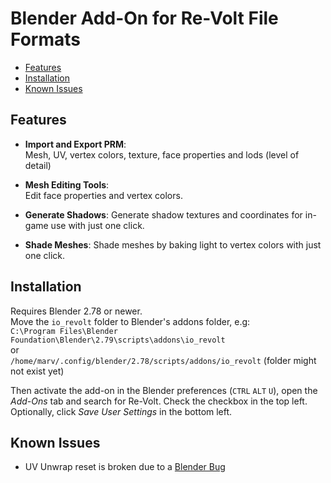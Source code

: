 # Blender Add-On for Re-Volt File Formats

* [Features](#features)
* [Installation](#installation)
* [Known Issues](#known-issues)

## Features

* **Import and Export PRM**:  
Mesh, UV, vertex colors, texture, face properties and lods (level of detail)

* **Mesh Editing Tools**:  
Edit face properties and vertex colors.

* **Generate Shadows**:
Generate shadow textures and coordinates for in-game use with just one click.

* **Shade Meshes**:
Shade meshes by baking light to vertex colors with just one click.

## Installation
Requires Blender 2.78 or newer.  
Move the `io_revolt` folder to Blender's addons folder, e.g:  
`C:\Program Files\Blender Foundation\Blender\2.79\scripts\addons\io_revolt`  
or  
`/home/marv/.config/blender/2.78/scripts/addons/io_revolt` (folder might not exist yet)

Then activate the add-on in the Blender preferences (`CTRL` `ALT` `U`),
open the _Add-Ons_ tab and search for Re-Volt. Check the checkbox in the top left.  
Optionally, click _Save User Settings_ in the bottom left.

## Known Issues
* UV Unwrap reset is broken due to a [Blender Bug](https://developer.blender.org/T52723)
